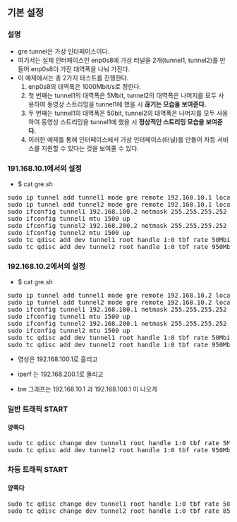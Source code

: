 ## 기본 설정

### 설명

* gre tunnel은 가상 인터페이스이다.
* 여기서는 실제 인터페이스인 enp0s8에 가상 터널을 2개(tunnel1, tunnel2)를 만들어 enp0s8이 가진 대역폭을 나눠 가진다.
* 이 예제에서는 총 2가지 테스트를 진행한다.
  1. enp0s8의 대역폭은 1000Mbit/s로 정한다.
  2. 첫 번째는 tunnel1의 대역폭은 5Mbit, tunnel2의 대역폭은 나머지를 모두 사용하여 동영상 스트리밍을 tunnel1에 했을 시 __끊기는 모습을 보여준다.__
  3. 두 번째는 tunnel1의 대역폭은 50bit, tunnel2의 대역폭은 나머지를 모두 사용하여 동영상 스트리밍을 tunnel1에 했을 시 __정상적인 스트리밍 모습을 보여준다.__
  4. 이러한 예제를 통해 인터페이스에서 가상 인터페이스(터널)를 만들어 차등 서비스를 지원할 수 있다는 것을 보여줄 수 있다.
 
### 191.168.10.1에서의 설정 

* $ cat gre.sh

<pre>
sudo ip tunnel add tunnel1 mode gre remote 192.168.10.1 local 192.168.10.2 dev enp0s8 key 100
sudo ip tunnel add tunnel2 mode gre remote 192.168.10.1 local 192.168.10.2 dev enp0s8 key 200
sudo ifconfig tunnel1 192.168.100.2 netmask 255.255.255.252 pointopoint 192.168.100.1
sudo ifconfig tunnel1 mtu 1500 up
sudo ifconfig tunnel2 192.168.200.2 netmask 255.255.255.252 pointopoint 192.168.200.1
sudo ifconfig tunnel2 mtu 1500 up
sudo tc qdisc add dev tunnel1 root handle 1:0 tbf rate 50Mbit burst 500k latency 1ms
sudo tc qdisc add dev tunnel2 root handle 1:0 tbf rate 950Mbit burst 500k latency 1ms
</pre>
 
### 192.168.10.2에서의 설정

* $ cat gre.sh

<pre>
sudo ip tunnel add tunnel1 mode gre remote 192.168.10.2 local 192.168.10.1 dev enp26s0f0 key 100
sudo ip tunnel add tunnel2 mode gre remote 192.168.10.2 local 192.168.10.1 dev enp26s0f0 key 200
sudo ifconfig tunnel1 192.168.100.1 netmask 255.255.255.252 pointopoint 192.168.100.2
sudo ifconfig tunnel1 mtu 1500 up
sudo ifconfig tunnel2 192.168.200.1 netmask 255.255.255.252 pointopoint 192.168.200.2
sudo ifconfig tunnel2 mtu 1500 up
sudo tc qdisc add dev tunnel1 root handle 1:0 tbf rate 50Mbit burst 500k latency 1ms
sudo tc qdisc add dev tunnel2 root handle 1:0 tbf rate 950Mbit burst 500k latency 1ms
</pre>
 
* 영상은 192.168.100.1로 흘리고

* iperf 는 192.168.200.1로 돌리고

* bw 그래프는 192.168.10.1 과 192.168.100.1 이 나오게
 

 
### 일반 트래픽 START

#### 양쪽다

<pre>
sudo tc qdisc change dev tunnel1 root handle 1:0 tbf rate 5Mbit burst 500k latency 1ms
sudo tc qdisc add dev tunnel2 root handle 1:0 tbf rate 950Mbit burst 500k latency 1ms
</pre> 

### 차등 트래픽 START

#### 양쪽다

<pre>
sudo tc qdisc change dev tunnel1 root handle 1:0 tbf rate 50Mbit burst 500k latency 1ms
sudo tc qdisc change dev tunnel2 root handle 1:0 tbf rate 850Mbit burst 500k latency 1ms
</pre>
 

